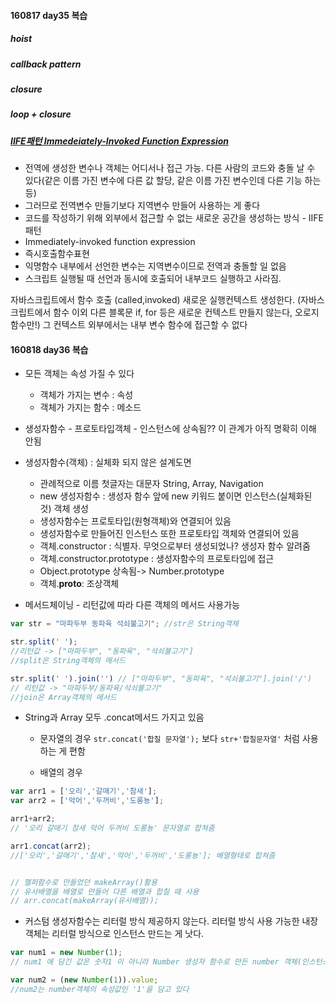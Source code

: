 #### 160817 day35 복습

##### hoist
##### callback pattern
##### closure
##### loop + closure
##### [IIFE패턴 Immedeiately-Invoked Function Expression](http://benalman.com/news/2010/11/immediately-invoked-function-expression/)
- 전역에 생성한 변수나 객체는 어디서나 접근 가능. 다른 사람의 코드와 충돌 날 수 있다(같은 이름 가진 변수에 다른 값 할당, 같은 이름 가진 변수인데 다른 기능 하는 등)
- 그러므로 전역변수 만들기보다 지역변수 만들어 사용하는 게 좋다
- 코드를 작성하기 위해 외부에서 접근할 수 없는 새로운 공간을 생성하는 방식 - IIFE패턴
- Immediately-invoked function expression
- 즉시호출함수표현
- 익명함수 내부에서 선언한 변수는 지역변수이므로 전역과 충돌할 일 없음
- 스크립트 실행될 때 선언과 동시에 호출되어 내부코드 실행하고 사라짐.



자바스크립트에서 함수 호출 (called,invoked) 새로운 실행컨텍스트 생성한다. 
(자바스크립트에서 함수 이외 다른 블록문 if, for 등은 새로운 컨텍스트 만들지 않는다, 오로지 함수만!)
그 컨텍스트 외부에서는 내부 변수 함수에 접근할 수 없다


#### 160818 day36 복습

- 모든 객체는 속성 가질 수 있다
    + 객체가 가지는 변수 : 속성
    + 객체가 가지는 함수 : 메소드

- 생성자함수 - 프로토타입객체 - 인스턴스에 상속됨?? 이 관계가 아직 명확히 이해 안됨

- 생성자함수(객체) : 실체화 되지 않은 설계도면
    + 관례적으로 이름 첫글자는 대문자 String, Array, Navigation
    + new 생성자함수 : 생성자 함수 앞에 new 키워드 붙이면 인스턴스(실체화된 것) 객체 생성
    + 생성자함수는 프로토타입(원형객체)와 연결되어 있음
    + 생성자함수로 만들어진 인스턴스 또한 프로토타입 객체와 연결되어 있음
    + 객체.constructor : 식별자. 무엇으로부터 생성되었나? 생성자 함수 알려줌
    + 객체.constructor.prototype : 생성자함수의 프로토타입에 접근
    + Object.prototype 상속됨-> Number.prototype  
    + 객체.__proto__: 조상객체

- 메서드체이닝 - 리턴값에 따라 다른 객체의 메서드 사용가능
```js
var str = "마파두부 동파육 석쇠불고기"; //str은 String객체

str.split(' '); 
//리턴값 -> ["마파두부", "동파육", "석쇠불고기"]
//split은 String객체의 메서드

str.split(' ').join('') // ["마파두부", "동파육", "석쇠불고기"].join('/') 
// 리턴값 -> "마파두부/동파육/석쇠불고기"
//join은 Array객체의 메서드
```


- String과 Array 모두 .concat메서드 가지고 있음

    + 문자열의 경우 `str.concat('합칠 문자열');` 보다 `str+'합칠문자열'` 처럼 사용하는 게 편함

    + 배열의 경우
```js
var arr1 = ['오리','갈매기','참새'];
var arr2 = ['악어','두꺼비','도롱뇽'];

arr1+arr2; 
// '오리 갈매기 참새 악어 두꺼비 도롱뇽' 문자열로 합쳐줌

arr1.concat(arr2); 
//['오리','갈매기','참새','악어','두꺼비','도롱뇽']; 배열형태로 합쳐줌


// 헬퍼함수로 만들었던 makeArray()활용
// 유사배열을 배열로 만들어 다른 배열과 합칠 때 사용
// arr.concat(makeArray(유사배열));
```


- 커스텀 생성자함수는 리터럴 방식 제공하지 않는다. 리터럴 방식 사용 가능한 내장객체는 리터럴 방식으로 인스턴스 만드는 게 낫다.
```js
var num1 = new Number(1);
// num1 에 담긴 값은 숫자1 이 아니라 Number 생성자 함수로 만든 number 객체(인스턴스)로 객체의 속성값에 1을 담고 있다

var num2 = (new Number(1)).value;
//num2는 number객체의 속성값인 '1'을 담고 있다
```


